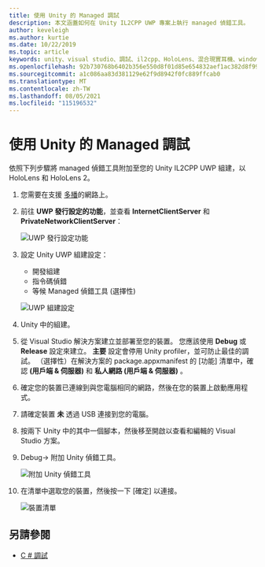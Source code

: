 ```yaml
---
title: 使用 Unity 的 Managed 調試
description: 本文涵蓋如何在 Unity IL2CPP UWP 專案上執行 managed 偵錯工具。
author: keveleigh
ms.author: kurtie
ms.date: 10/22/2019
ms.topic: article
keywords: unity、visual studio、調試、il2cpp、HoloLens、混合現實耳機、windows mixed reality 耳機、虛擬實境耳機、UWP
ms.openlocfilehash: 92b730768b6402b356e550d8f01d85e654832aef1ac382d8f992df615a9ce1b4
ms.sourcegitcommit: a1c086aa83d381129e62f9d8942f0fc889ffcab0
ms.translationtype: MT
ms.contentlocale: zh-TW
ms.lasthandoff: 08/05/2021
ms.locfileid: "115196532"
---
```

# <a name="managed-debugging-with-unity"></a>使用 Unity 的 Managed 調試

依照下列步驟將 managed 偵錯工具附加至您的 Unity IL2CPP UWP 組建，以 HoloLens 和 HoloLens 2。

1. 您需要在支援 [多播](https://en.wikipedia.org/wiki/Multicast)的網路上。
2. 前往 **UWP 發行設定的功能**，並查看 **InternetClientServer** 和 **PrivateNetworkClientServer**：

    ![UWP 發行設定功能](images/il2cpp-debugging-capabilities.png)

3. 設定 Unity UWP 組建設定：
    - 開發組建
    - 指令碼偵錯
    - 等候 Managed 偵錯工具 (選擇性) 

    ![UWP 組建設定](images/il2cpp-debugging-build.png)

4. Unity 中的組建。
5. 從 Visual Studio 解決方案建立並部署至您的裝置。 您應該使用 **Debug** 或 **Release** 設定來建立。 **主要** 設定會停用 Unity profiler，並可防止最佳的調試。 （選擇性）在解決方案的 package.appxmanifest 的 [功能] 清單中，確認 **(用戶端 & 伺服器)** 和 **私人網路 (用戶端 & 伺服器)** 。
6. 確定您的裝置已連線到與您電腦相同的網路，然後在您的裝置上啟動應用程式。
7. 請確定裝置 **未** 透過 USB 連接到您的電腦。
8. 按兩下 Unity 中的其中一個腳本，然後移至開啟以查看和編輯的 Visual Studio 方案。
9. Debug-> 附加 Unity 偵錯工具。

    ![附加 Unity 偵錯工具](images/il2cpp-debugging-attach.png)

10. 在清單中選取您的裝置，然後按一下 [確定] 以連接。

    ![裝置清單](images/il2cpp-debugging-machines.png)

## <a name="see-also"></a>另請參閱 

* [C # 調試](/visualstudio/get-started/csharp/tutorial-debugger)
